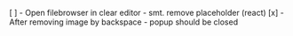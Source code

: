 [ ] - Open filebrowser in clear editor - smt. remove placeholder (react)
[x] - After removing image by backspace - popup should be closed
